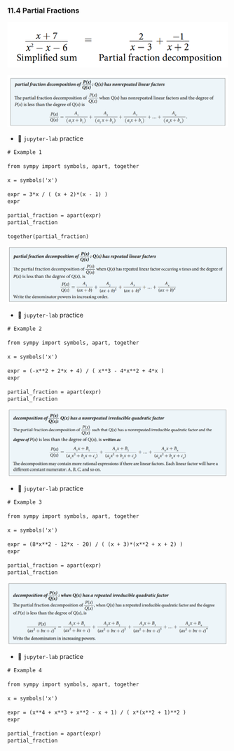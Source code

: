 ### 11.4 Partial Fractions

![Summary 1](./ch11-04-sum1.png)

![Summary 2](./ch11-04-sum2.png)


- 🎯 `jupyter-lab` practice

``` 
# Example 1

from sympy import symbols, apart, together

x = symbols('x')

expr = 3*x / ( (x + 2)*(x - 1) )
expr

partial_fraction = apart(expr)
partial_fraction

together(partial_fraction)
```

![Summary 3](./ch11-04-sum3.png)



- 🎯 `jupyter-lab` practice

``` 
# Example 2

from sympy import symbols, apart, together

x = symbols('x')

expr = (-x**2 + 2*x + 4) / ( x**3 - 4*x**2 + 4*x )
expr

partial_fraction = apart(expr)
partial_fraction
```


![Summary 4](./ch11-04-sum4.png)


- 🎯 `jupyter-lab` practice

``` 
# Example 3

from sympy import symbols, apart, together

x = symbols('x')

expr = (8*x**2 - 12*x - 20) / ( (x + 3)*(x**2 + x + 2) )
expr

partial_fraction = apart(expr)
partial_fraction
```

![Summary 5](./ch11-04-sum5.png)


- 🎯 `jupyter-lab` practice

``` 
# Example 4

from sympy import symbols, apart, together

x = symbols('x')

expr = (x**4 + x**3 + x**2 - x + 1) / ( x*(x**2 + 1)**2 )
expr

partial_fraction = apart(expr)
partial_fraction
```